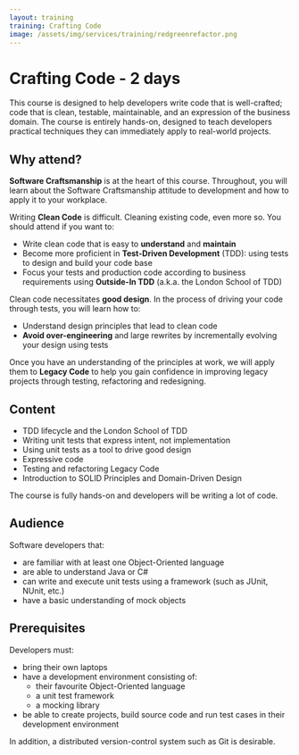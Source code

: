 ```yaml
---
layout: training
training: Crafting Code
image: /assets/img/services/training/redgreenrefactor.png
---
```


# Crafting Code - 2 days

This course is designed to help developers write code that is well-crafted; code that is clean, testable, maintainable, and an expression of the business domain. The course is entirely hands-on, designed to teach developers practical techniques they can immediately apply to real-world projects.

## Why attend?

**Software Craftsmanship** is at the heart of this course. Throughout, you will learn about the Software Craftsmanship attitude to development and how to apply it to your workplace.

Writing **Clean Code** is difficult. Cleaning existing code, even more so. You should attend if you want to:

* Write clean code that is easy to **understand** and **maintain**
* Become more proficient in **Test-Driven Development** (TDD): using tests to design and build your code base
* Focus your tests and production code according to business requirements using **Outside-In TDD** (a.k.a. the London School of TDD)

Clean code necessitates **good design**. In the process of driving your code through tests, you will learn how to:

* Understand design principles that lead to clean code
* **Avoid over-engineering** and large rewrites by incrementally evolving your design using tests

Once you have an understanding of the principles at work, we will apply them to **Legacy Code** to help you gain confidence in improving legacy projects through testing, refactoring and redesigning.

## Content

* TDD lifecycle and the London School of TDD
* Writing unit tests that express intent, not implementation
* Using unit tests as a tool to drive good design
* Expressive code
* Testing and refactoring Legacy Code
* Introduction to SOLID Principles and Domain-Driven Design

The course is fully hands-on and developers will be writing a lot of code.

## Audience

Software developers that:

* are familiar with at least one Object-Oriented language
* are able to understand Java or C#
* can write and execute unit tests using a framework (such as JUnit, NUnit, etc.)
* have a basic understanding of mock objects

## Prerequisites

Developers must:

* bring their own laptops
* have a development environment consisting of:
  * their favourite Object-Oriented language
  * a unit test framework
  * a mocking library
* be able to create projects, build source code and run test cases in their development environment

In addition, a distributed version-control system such as Git is desirable.
